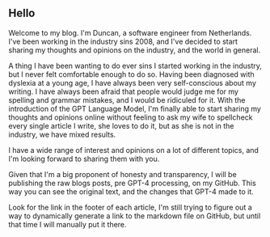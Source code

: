 ## Hello

Welcome to my blog. I'm Duncan, a software engineer from Netherlands. I've been working in the industry sins 2008, and I've decided to start sharing my thoughts and opinions on the industry, and the world in general.

A thing I have been wanting to do ever sins I started working in the industry, but I never felt comfortable enough to do so. Having been diagnosed with dyslexia at a young age, I have always been very self-conscious about my writing. I have always been afraid that people would judge me for my spelling and grammar mistakes, and I would be ridiculed for it. With the introduction of the GPT Language Model, I'm finally able to start sharing my thoughts and opinions online without feeling to ask my wife to spellcheck every single article I write, she loves to do it, but as she is not in the industry, we have mixed results.

I have a wide range of interest and opinions on a lot of different topics, and I'm looking forward to sharing them with you.

Given that I'm a big proponent of honesty and transparency, I will be publishing the raw blogs posts, pre GPT-4 processing, on my GitHub. This way you can see the original text, and the changes that GPT-4 made to it.

Look for the link in the footer of each article, I'm still trying to figure out a way to dynamically generate a link to the markdown file on GitHub, but until that time I will manually put it there.
